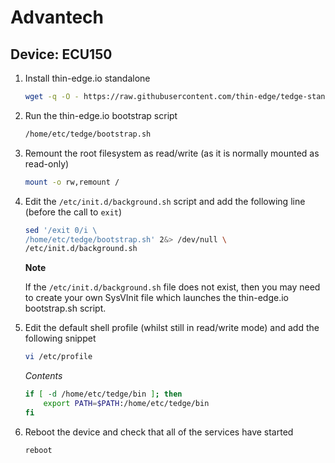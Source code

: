 # Advantech

## Device: ECU150

1. Install thin-edge.io standalone

    ```sh
    wget -q -O - https://raw.githubusercontent.com/thin-edge/tedge-standalone/main/install.sh | sh -s -- --install-path /home/etc
    ```

2. Run the thin-edge.io bootstrap script

    ```sh
    /home/etc/tedge/bootstrap.sh
    ```

3. Remount the root filesystem as read/write (as it is normally mounted as read-only)

    ```sh
    mount -o rw,remount /
    ```

4. Edit the `/etc/init.d/background.sh` script and add the following line (before the call to `exit`)

    ```sh
    sed '/exit 0/i \
    /home/etc/tedge/bootstrap.sh' 2&> /dev/null \
    /etc/init.d/background.sh
    ```

    **Note**
    
    If the `/etc/init.d/background.sh` file does not exist, then you may need to create your own SysVInit file which launches the thin-edge.io bootstrap.sh script.

5. Edit the default shell profile (whilst still in read/write mode) and add the following snippet

    ```sh
    vi /etc/profile
    ```

    *Contents*

    ```sh
    if [ -d /home/etc/tedge/bin ]; then
        export PATH=$PATH:/home/etc/tedge/bin
    fi
    ```

6. Reboot the device and check that all of the services have started

    ```sh
    reboot
    ```
